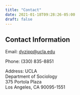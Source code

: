 ```yaml
---
title: "Contact"
date: 2021-01-18T09:28:26-05:00
draft: false
---
```


## Contact Information

Email:  dyzipp@ucla.edu

Phone: (330) 835-8851

Address: 
UCLA	
Department of Sociology		
375 Portola Plaza 		
Los Angeles, CA 90095-1551	


